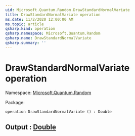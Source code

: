 ```yaml
---
uid: Microsoft.Quantum.Random.DrawStandardNormalVariate
title: DrawStandardNormalVariate operation
ms.date: 11/2/2020 12:00:00 AM
ms.topic: article
qsharp.kind: operation
qsharp.namespace: Microsoft.Quantum.Random
qsharp.name: DrawStandardNormalVariate
qsharp.summary: ''
---
```


# DrawStandardNormalVariate operation

Namespace: [Microsoft.Quantum.Random](xref:Microsoft.Quantum.Random)

Package: [](https://nuget.org/packages/)




```qsharp
operation DrawStandardNormalVariate () : Double
```


## Output : [Double](xref:microsoft.quantum.lang-ref.double)

